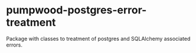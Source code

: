 # pumpwood-postgres-error-treatment
Package with classes to treatment of postgres and SQLAlchemy associated errors.
